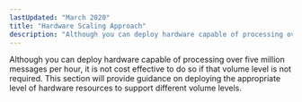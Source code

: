 ```yaml
---
lastUpdated: "March 2020"
title: "Hardware Scaling Approach"
description: "Although you can deploy hardware capable of processing over five million messages per hour it is not cost effective to do so if that volume level is not required This section will provide guidance on deploying the appropriate level of hardware resources to support different volume levels..."
---
```


Although you can deploy hardware capable of processing over five million messages per hour, it is not cost effective to do so if that volume level is not required. This section will provide guidance on deploying the appropriate level of hardware resources to support different volume levels.